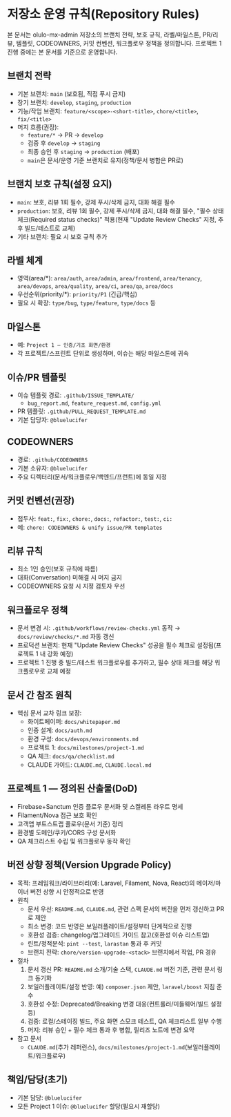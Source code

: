 # 저장소 운영 규칙(Repository Rules)

본 문서는 olulo-mx-admin 저장소의 브랜치 전략, 보호 규칙, 라벨/마일스톤, PR/리뷰, 템플릿, CODEOWNERS, 커밋 컨벤션, 워크플로우 정책을 정의합니다. 프로젝트 1 진행 중에는 본 문서를 기준으로 운영합니다.

## 브랜치 전략
- 기본 브랜치: `main` (보호됨, 직접 푸시 금지)
- 장기 브랜치: `develop`, `staging`, `production`
- 기능/작업 브랜치: `feature/<scope>-<short-title>`, `chore/<title>`, `fix/<title>`
- 머지 흐름(권장):
  - `feature/*` → PR → `develop`
  - 검증 후 `develop` → `staging`
  - 최종 승인 후 `staging` → `production` (배포)
  - `main`은 문서/운영 기준 브랜치로 유지(정책/문서 병합은 PR로)

## 브랜치 보호 규칙(설정 요지)
- `main`: 보호, 리뷰 1회 필수, 강제 푸시/삭제 금지, 대화 해결 필수
- `production`: 보호, 리뷰 1회 필수, 강제 푸시/삭제 금지, 대화 해결 필수, "필수 상태 체크(Required status checks)" 적용(현재 "Update Review Checks" 지정, 추후 빌드/테스트로 교체)
- 기타 브랜치: 필요 시 보호 규칙 추가

## 라벨 체계
- 영역(area/*): `area/auth`, `area/admin`, `area/frontend`, `area/tenancy`, `area/devops`, `area/quality`, `area/ci`, `area/qa`, `area/docs`
- 우선순위(priority/*): `priority/P1` (긴급/핵심)
- 필요 시 확장: `type/bug`, `type/feature`, `type/docs` 등

## 마일스톤
- 예: `Project 1 — 인증/기초 화면/환경`
- 각 프로젝트/스프린트 단위로 생성하며, 이슈는 해당 마일스톤에 귀속

## 이슈/PR 템플릿
- 이슈 템플릿 경로: `.github/ISSUE_TEMPLATE/`
  - `bug_report.md`, `feature_request.md`, `config.yml`
- PR 템플릿: `.github/PULL_REQUEST_TEMPLATE.md`
- 기본 담당자: `@bluelucifer`

## CODEOWNERS
- 경로: `.github/CODEOWNERS`
- 기본 소유자: `@bluelucifer`
- 주요 디렉터리(문서/워크플로우/백엔드/프런트)에 동일 지정

## 커밋 컨벤션(권장)
- 접두사: `feat:`, `fix:`, `chore:`, `docs:`, `refactor:`, `test:`, `ci:`
- 예: `chore: CODEOWNERS & unify issue/PR templates`

## 리뷰 규칙
- 최소 1인 승인(보호 규칙에 따름)
- 대화(Conversation) 미해결 시 머지 금지
- CODEOWNERS 요청 시 지정 검토자 우선

## 워크플로우 정책
- 문서 변경 시: `.github/workflows/review-checks.yml` 동작 → `docs/review/checks/*.md` 자동 갱신
- 프로덕션 브랜치: 현재 "Update Review Checks" 성공을 필수 체크로 설정됨(프로젝트 1 내 강화 예정)
- 프로젝트 1 진행 중 빌드/테스트 워크플로우를 추가하고, 필수 상태 체크를 해당 워크플로우로 교체 예정

## 문서 간 참조 원칙
- 핵심 문서 교차 링크 보장:
  - 화이트페이퍼: `docs/whitepaper.md`
  - 인증 설계: `docs/auth.md`
  - 환경 구성: `docs/devops/environments.md`
  - 프로젝트 1: `docs/milestones/project-1.md`
  - QA 체크: `docs/qa/checklist.md`
  - CLAUDE 가이드: `CLAUDE.md`, `CLAUDE.local.md`

## 프로젝트 1 — 정의된 산출물(DoD)
- Firebase+Sanctum 인증 플로우 문서화 및 스켈레톤 라우트 명세
- Filament/Nova 접근 보호 확인
- 고객앱 부트스트랩 플로우(문서 기준) 정리
- 환경별 도메인/쿠키/CORS 구성 문서화
- QA 체크리스트 수립 및 워크플로우 동작 확인

## 버전 상향 정책(Version Upgrade Policy)
- 목적: 프레임워크/라이브러리(예: Laravel, Filament, Nova, React)의 메이저/마이너 버전 상향 시 안정적으로 반영
- 원칙
  - 문서 우선: `README.md`, `CLAUDE.md`, 관련 스펙 문서의 버전을 먼저 갱신하고 PR로 제안
  - 최소 변경: 코드 반영은 보일러플레이트/설정부터 단계적으로 진행
  - 호환성 검증: changelog/업그레이드 가이드 참고(호환성 이슈 리스트업)
  - 린트/정적분석: `pint --test`, `larastan` 통과 후 커밋
  - 브랜치 전략: `chore/version-upgrade-<stack>` 브랜치에서 작업, PR 경유
- 절차
  1) 문서 갱신 PR: `README.md` 소개/기술 스택, `CLAUDE.md` 버전 기준, 관련 문서 링크 동기화
  2) 보일러플레이트/설정 반영: 예) `composer.json` 제안, `laravel/boost` 지침 준수
  3) 호환성 수정: Deprecated/Breaking 변경 대응(컨트롤러/미들웨어/빌드 설정 등)
  4) 검증: 로컬/스테이징 빌드, 주요 화면 스모크 테스트, QA 체크리스트 일부 수행
  5) 머지: 리뷰 승인 + 필수 체크 통과 후 병합, 릴리즈 노트에 변경 요약
- 참고 문서
  - `CLAUDE.md`(추가 레퍼런스), `docs/milestones/project-1.md`(보일러플레이트/워크플로우)

## 책임/담당(초기)
- 기본 담당: `@bluelucifer`
- 모든 Project 1 이슈: `@bluelucifer` 할당(필요시 재할당)
